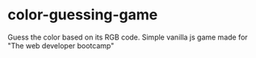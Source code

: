 # color-guessing-game
Guess the color based on its RGB code. Simple vanilla js game made for "The web developer bootcamp"
